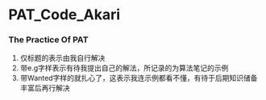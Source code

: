 # PAT_Code_Akari
### The Practice Of PAT
1. 仅标题的表示由我自行解决
2. 带e.g字样表示有待我提出自己的解法，所记录的为算法笔记的示例
3. 带Wanted字样的就扎心了，这表示我连示例都看不懂，有待于后期知识储备丰富后再行解决
